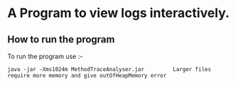 # A Program to view logs interactively.

## How to run the program
To run the program use :-

```
java -jar -Xms1024m MethodTraceAnalyser.jar         Larger files require more memory and give outOfHeapMemory error

```
